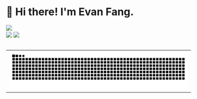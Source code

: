 #  🙋 Hi there! I'm Evan Fang.

<div align="left">
   <!-- dynamic typing effect 动态打字效果 -->
  <div>
    <a href="https://blog.sunguoqi.com/">
      <img src="https://readme-typing-svg.demolab.com?font=Fira+Code&pause=1000&width=435&lines=console.log(%22Hello%2C%20World%22)&center=true&size=27" />
    </a>
  </div

  <div>
   <img height="180em" src="https://github-readme-stats.vercel.app/api?username=evanfang0054&theme=algolia&show_icons=true&count_private=true" />
   <img height="180em" src="https://github-readme-stats.vercel.app/api/top-langs/?username=evanfang0054&theme=algolia&layout=compact&langs_count=8" />
  </div>
  
  <!-- You are my ![Visitor Count](https://profile-counter.glitch.me/evanfang0054/count.svg)th visitor -->

  <!-- Snake Code Contribution Map 贪吃蛇代码贡献图 -->
  
   <br>
   
   <table align="left">
     <tbody>
       <tr>
       <td align="left">
         <picture>
           <source media="(prefers-color-scheme: dark)" srcset="https://raw.githubusercontent.com/evanfang0054/evanfang0054/output/github-contribution-grid-snake-dark.svg">
           <source media="(prefers-color-scheme: light)" srcset="https://raw.githubusercontent.com/evanfang0054/evanfang0054/output/github-contribution-grid-snake-light.svg">
           <img alt="github contribution grid snake animation" src="https://raw.githubusercontent.com/evanfang0054/evanfang0054/output/github-contribution-grid-snake.svg">
         </picture>
       </td>
     </tr>
   </tbody>
   </table>

   <!-- for beauty 留个空行好看点 -->
  <div>&nbsp;</div>
</div>

